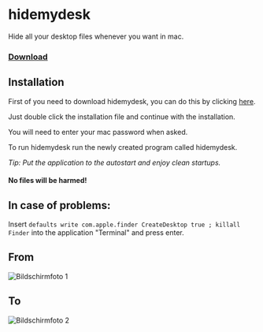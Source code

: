 # hidemydesk
Hide all your desktop files whenever you want in mac.

### <a href="https://github.com/Taguar258/hidemydesk/releases/download/1.1/hidemydesk.dmg">Download</a>

## Installation
First of you need to download hidemydesk, you can do this by clicking <a href="https://github.com/Taguar258/hidemydesk/releases/download/1.1/hidemydesk.dmg">here</a>.

Just double click the installation file and continue with the installation.

You will need to enter your mac password when asked.

To run hidemydesk run the newly created program called hidemydesk.

_Tip: Put the application to the autostart and enjoy clean startups._

#### No files will be harmed!

## In case of problems:
Insert ```defaults write com.apple.finder CreateDesktop true ; killall Finder``` into the application "Terminal" and press enter.

## From
![Bildschirmfoto 1](https://user-images.githubusercontent.com/36562445/74104164-5c876500-4b52-11ea-8d76-386889ecdaff.png)
## To
![Bildschirmfoto 2](https://user-images.githubusercontent.com/36562445/74104166-5e512880-4b52-11ea-82ff-5eb473ad87f7.png)
